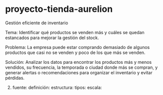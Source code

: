 # proyecto-tienda-aurelion
Gestión eficiente de inventario 

Tema:
Identificar qué productos se venden más y cuáles se quedan estancados para mejorar la gestión del stock.

Problema:
La empresa puede estar comprando demasiado de algunos productos que casi no se venden y poco de los que más se venden.

Solución:
Analizar los datos para encontrar los productos más y menos vendidos, su frecuencia, la temporada o ciudad donde más se compran, y generar alertas o recomendaciones para organizar el inventario y evitar pérdidas.

2. fuente:
   definición:
   estructura:
   tipos:
   escala:

